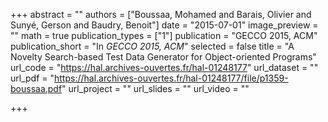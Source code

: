 +++
abstract = ""
authors = ["Boussaa, Mohamed and Barais, Olivier and Sunyé, Gerson and Baudry, Benoit"]
date = "2015-07-01"
image_preview = ""
math = true
publication_types = ["1"]
publication = "GECCO 2015, ACM"
publication_short = "In *GECCO 2015, ACM*"
selected = false
title = "A Novelty Search-based Test Data Generator for Object-oriented Programs"
url_code = "https://hal.archives-ouvertes.fr/hal-01248177"
url_dataset = ""
url_pdf = "https://hal.archives-ouvertes.fr/hal-01248177/file/p1359-boussaa.pdf"
url_project = ""
url_slides = ""
url_video = ""

+++

